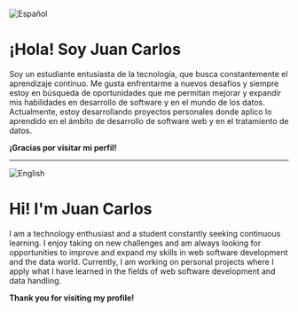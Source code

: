 
![Español](https://url-de-tu-imagen/flag-es.png)


# ¡Hola! Soy Juan Carlos
Soy un estudiante entusiasta de la tecnología, que busca constantemente el aprendizaje continuo. Me gusta enfrentarme a nuevos desafíos y siempre estoy en búsqueda de oportunidades que me permitan mejorar y expandir mis habilidades en desarrollo de software y en el mundo de los datos. Actualmente, estoy desarrollando proyectos personales donde aplico lo aprendido en el ámbito de desarrollo de software web y en el tratamiento de datos.

**¡Gracias por visitar mi perfil!**

---
![English](https://url-de-tu-imagen/flag-en.png) 

# Hi! I'm Juan Carlos
I am a technology enthusiast and a student constantly seeking continuous learning. I enjoy taking on new challenges and am always looking for opportunities to improve and expand my skills in web software development and the data world. Currently, I am working on personal projects where I apply what I have learned in the fields of web software development and data handling.

**Thank you for visiting my profile!** 
